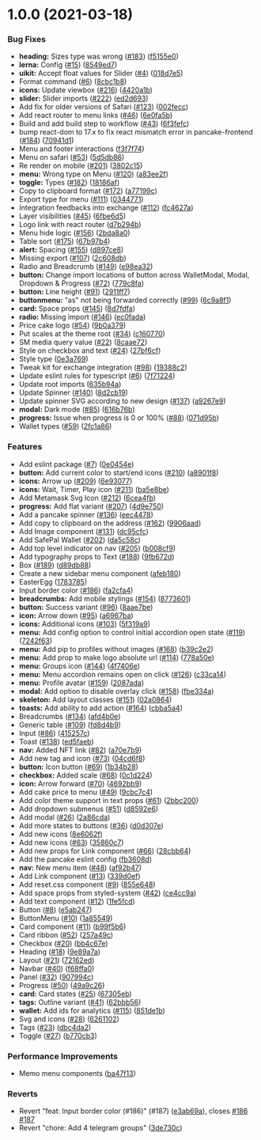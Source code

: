 # 1.0.0 (2021-03-18)

### Bug Fixes

- **heading:** Sizes type was wrong ([#183](https://github.com/tomyumswap/tomyumswap-toolkit/issues/183)) ([f5155e0](https://github.com/tomyumswap/tomyumswap-toolkit/commit/f5155e0fc977fbfd686d1b6f7473ccc2a336af90))
- **lerna:** Config ([#15](https://github.com/tomyumswap/tomyumswap-toolkit/issues/15)) ([8549ed7](https://github.com/tomyumswap/tomyumswap-toolkit/commit/8549ed717d6393a554e146955790a840d11a250d))
- **uikit:** Accept float values for Slider ([#4](https://github.com/tomyumswap/tomyumswap-toolkit/issues/4)) ([018d7e5](https://github.com/tomyumswap/tomyumswap-toolkit/commit/018d7e5276e06cf880b2ce8f15f6eaa10e47f236))
- Format command ([#6](https://github.com/tomyumswap/tomyumswap-toolkit/issues/6)) ([8cbc1b8](https://github.com/tomyumswap/tomyumswap-toolkit/commit/8cbc1b866443047032cd040f6867f245e3d5b0c0))
- **icons:** Update viewbox ([#216](https://github.com/tomyumswap/tomyumswap-toolkit/issues/216)) ([4420a1b](https://github.com/tomyumswap/tomyumswap-toolkit/commit/4420a1be0d4ff41ba737bcc80eaea46c7b2a16b2))
- **slider:** Slider imports ([#222](https://github.com/tomyumswap/tomyumswap-toolkit/issues/222)) ([ed2d693](https://github.com/tomyumswap/tomyumswap-toolkit/commit/ed2d693d172a59b82e3209eed4d3e9a5f07f33b3))
- Add fix for older versions of Safari ([#123](https://github.com/tomyumswap/tomyumswap-toolkit/issues/123)) ([002fecc](https://github.com/tomyumswap/tomyumswap-toolkit/commit/002feccd076c3d662885305a5d57a183a83d557f))
- Add react router to menu links ([#46](https://github.com/tomyumswap/tomyumswap-toolkit/issues/46)) ([6e0fa5b](https://github.com/tomyumswap/tomyumswap-toolkit/commit/6e0fa5b8c67993e3f1537278a13da9bb4ebb9a17))
- Build and add build step to workflow ([#43](https://github.com/tomyumswap/tomyumswap-toolkit/issues/43)) ([6f3fefc](https://github.com/tomyumswap/tomyumswap-toolkit/commit/6f3fefc3cbd394f869bfad0422cb16c716204e31))
- bump react-dom to 17.x to fix react mismatch error in pancake-frontend ([#184](https://github.com/tomyumswap/tomyumswap-toolkit/issues/184)) ([70941d1](https://github.com/tomyumswap/tomyumswap-toolkit/commit/70941d177b6572e5879315d96beb5cee7b6e0a38))
- Menu and footer interactions ([f3f7f74](https://github.com/tomyumswap/tomyumswap-toolkit/commit/f3f7f74bb86654fcfae5344f115d6d3fac129327))
- Menu on safari ([#53](https://github.com/tomyumswap/tomyumswap-toolkit/issues/53)) ([5d5db86](https://github.com/tomyumswap/tomyumswap-toolkit/commit/5d5db860c1648eb96a9b7637d9dad79edbab23b9))
- Re render on mobile ([#201](https://github.com/tomyumswap/tomyumswap-toolkit/issues/201)) ([3802c15](https://github.com/tomyumswap/tomyumswap-toolkit/commit/3802c153a7786fae9dc9eb20d5a45bed4a2c8c27))
- **menu:** Wrong type on Menu ([#120](https://github.com/tomyumswap/tomyumswap-toolkit/issues/120)) ([a83ee2f](https://github.com/tomyumswap/tomyumswap-toolkit/commit/a83ee2f14a2d1505c1574baa3582219715885530))
- **toggle:** Types ([#182](https://github.com/tomyumswap/tomyumswap-toolkit/issues/182)) ([18186af](https://github.com/tomyumswap/tomyumswap-toolkit/commit/18186afcb8e62af5beb999ab122cbf53b4dfb4fa))
- Copy to clipboard format ([#172](https://github.com/tomyumswap/tomyumswap-toolkit/issues/172)) ([a77199c](https://github.com/tomyumswap/tomyumswap-toolkit/commit/a77199cbbd871ca140be1446d5b688e3f85aba33))
- Export type for menu ([#111](https://github.com/tomyumswap/tomyumswap-toolkit/issues/111)) ([0344771](https://github.com/tomyumswap/tomyumswap-toolkit/commit/03447710dd2e973ad9967b402de8d6ea4cea13cc))
- Integration feedbacks into exchange ([#112](https://github.com/tomyumswap/tomyumswap-toolkit/issues/112)) ([fc4627a](https://github.com/tomyumswap/tomyumswap-toolkit/commit/fc4627a48f553c0a1e22141f286fb5e5ffcd9350))
- Layer visibilities ([#45](https://github.com/tomyumswap/tomyumswap-toolkit/issues/45)) ([6fbe6d5](https://github.com/tomyumswap/tomyumswap-toolkit/commit/6fbe6d518276cda61a20787003ba7f25f6990696))
- Logo link with react router ([d7b294b](https://github.com/tomyumswap/tomyumswap-toolkit/commit/d7b294b172072c3d7e07b88377ef48601ac0be4f))
- Menu hide logic ([#156](https://github.com/tomyumswap/tomyumswap-toolkit/issues/156)) ([2bda8a0](https://github.com/tomyumswap/tomyumswap-toolkit/commit/2bda8a0efdfa040a17bc8f6d97f2bace8292c560))
- Table sort ([#175](https://github.com/tomyumswap/tomyumswap-toolkit/issues/175)) ([67b97b4](https://github.com/tomyumswap/tomyumswap-toolkit/commit/67b97b41d49bbfcc30ee7b52227186745dde0c61))
- **alert:** Spacing ([#155](https://github.com/tomyumswap/tomyumswap-toolkit/issues/155)) ([d897ce8](https://github.com/tomyumswap/tomyumswap-toolkit/commit/d897ce86bf7b6643f438b6c4d83339c6d3c8861d))
- Missing export ([#107](https://github.com/tomyumswap/tomyumswap-toolkit/issues/107)) ([2c608db](https://github.com/tomyumswap/tomyumswap-toolkit/commit/2c608dbcd9dcb82fe8fe0aef0dd0701ad89c3180))
- Radio and Breadcrumb ([#149](https://github.com/tomyumswap/tomyumswap-toolkit/issues/149)) ([e98ea32](https://github.com/tomyumswap/tomyumswap-toolkit/commit/e98ea3263009a2cb9be10fef19f2f3b7a7a9a3cb))
- **button:** Change import locations of button across WalletModal, Modal, Dropdown & Progress ([#72](https://github.com/tomyumswap/tomyumswap-toolkit/issues/72)) ([779c8fa](https://github.com/tomyumswap/tomyumswap-toolkit/commit/779c8fafcab07fbc5657c2537a6f8309cb43aee7))
- **button:** Line height ([#91](https://github.com/tomyumswap/tomyumswap-toolkit/issues/91)) ([2911ff7](https://github.com/tomyumswap/tomyumswap-toolkit/commit/2911ff72c203cec77605535ed559ac644c69ea24))
- **buttonmenu:** "as" not being forwarded correctly ([#99](https://github.com/tomyumswap/tomyumswap-toolkit/issues/99)) ([6c9a8f1](https://github.com/tomyumswap/tomyumswap-toolkit/commit/6c9a8f1d36838b75e44efa8546a7e07e2907ea13))
- **card:** Space props ([#145](https://github.com/tomyumswap/tomyumswap-toolkit/issues/145)) ([8d7fdfa](https://github.com/tomyumswap/tomyumswap-toolkit/commit/8d7fdfafdec89dd22fc43d6033daf6ef9e207a67))
- **radio:** Missing import ([#146](https://github.com/tomyumswap/tomyumswap-toolkit/issues/146)) ([ec0fada](https://github.com/tomyumswap/tomyumswap-toolkit/commit/ec0fada6caabb2bfb97feb9648bcb5a758ce4586))
- Price cake logo ([#54](https://github.com/tomyumswap/tomyumswap-toolkit/issues/54)) ([9b0a379](https://github.com/tomyumswap/tomyumswap-toolkit/commit/9b0a3793d468a8ca4549da88ca77092a93023ab4))
- Put scales at the theme root ([#34](https://github.com/tomyumswap/tomyumswap-toolkit/issues/34)) ([c160770](https://github.com/tomyumswap/tomyumswap-toolkit/commit/c160770e12d7f5139ae36b63c7b02aa412e2693b))
- SM media query value ([#22](https://github.com/tomyumswap/tomyumswap-toolkit/issues/22)) ([8caae72](https://github.com/tomyumswap/tomyumswap-toolkit/commit/8caae724d39c3ebf1ca4622e53a87a4bf179bf8f))
- Style on checkbox and text ([#24](https://github.com/tomyumswap/tomyumswap-toolkit/issues/24)) ([27bf6cf](https://github.com/tomyumswap/tomyumswap-toolkit/commit/27bf6cf40b1d9cd6d0ce5c8fbd366b2f0e456259))
- Style type ([0e3a769](https://github.com/tomyumswap/tomyumswap-toolkit/commit/0e3a769e7abd785a241452b77a811ed4ce27a941))
- Tweak kit for exchange integration ([#98](https://github.com/tomyumswap/tomyumswap-toolkit/issues/98)) ([19388c2](https://github.com/tomyumswap/tomyumswap-toolkit/commit/19388c2664146cc4b659262ad06353ee2e7771fe))
- Update eslint rules for typescript ([#6](https://github.com/tomyumswap/tomyumswap-toolkit/issues/6)) ([7f71224](https://github.com/tomyumswap/tomyumswap-toolkit/commit/7f7122451ea2444c64bcdeae1e567d2cd2b4770a))
- Update root imports ([635b94a](https://github.com/tomyumswap/tomyumswap-toolkit/commit/635b94a6272fc026d776433c293b83dbf490b31e))
- Update Spinner ([#140](https://github.com/tomyumswap/tomyumswap-toolkit/issues/140)) ([8d2cb19](https://github.com/tomyumswap/tomyumswap-toolkit/commit/8d2cb194bbaa29ec1e0f5731cd715c424adb79d6))
- Update spinner SVG according to new design ([#137](https://github.com/tomyumswap/tomyumswap-toolkit/issues/137)) ([a9267e9](https://github.com/tomyumswap/tomyumswap-toolkit/commit/a9267e966951e995f3a8eeeca3ff3929a4d33604))
- **modal:** Dark mode ([#85](https://github.com/tomyumswap/tomyumswap-toolkit/issues/85)) ([616b76b](https://github.com/tomyumswap/tomyumswap-toolkit/commit/616b76b56478efb548db9fb89edc77a6b289c5a9))
- **progress:** Issue when progress is 0 or 100% ([#88](https://github.com/tomyumswap/tomyumswap-toolkit/issues/88)) ([071d95b](https://github.com/tomyumswap/tomyumswap-toolkit/commit/071d95bad5f0c00ca51324f13cca6f6aa631d140))
- Wallet types ([#59](https://github.com/tomyumswap/tomyumswap-toolkit/issues/59)) ([2fc1a86](https://github.com/tomyumswap/tomyumswap-toolkit/commit/2fc1a863fc8048b9f9d0e79cc2cd0b873854f307))

### Features

- Add eslint package ([#7](https://github.com/tomyumswap/tomyumswap-toolkit/issues/7)) ([0e0454e](https://github.com/tomyumswap/tomyumswap-toolkit/commit/0e0454eb9a63e976934956dc5c66fbef2ce2017a))
- **button:** Add current color to start/end icons ([#210](https://github.com/tomyumswap/tomyumswap-toolkit/issues/210)) ([a8901f8](https://github.com/tomyumswap/tomyumswap-toolkit/commit/a8901f810d6baa1f0c96d3f7db898fa7a44dfdd2))
- **icons:** Arrow up ([#209](https://github.com/tomyumswap/tomyumswap-toolkit/issues/209)) ([6e93077](https://github.com/tomyumswap/tomyumswap-toolkit/commit/6e93077a430f36bd72c65cc27a3a80f76adb6f04))
- **icons:** Wait, Timer, Play icon ([#211](https://github.com/tomyumswap/tomyumswap-toolkit/issues/211)) ([ba5e8be](https://github.com/tomyumswap/tomyumswap-toolkit/commit/ba5e8beaf2791313f31475041ded08c5e1bbfef0))
- Add Metamask Svg Icon ([#212](https://github.com/tomyumswap/tomyumswap-toolkit/issues/212)) ([6cea4fb](https://github.com/tomyumswap/tomyumswap-toolkit/commit/6cea4fbb464703d25855c067d69ceda7b4f164ff))
- **progress:** Add flat variant ([#207](https://github.com/tomyumswap/tomyumswap-toolkit/issues/207)) ([4d9e750](https://github.com/tomyumswap/tomyumswap-toolkit/commit/4d9e75061f69d376a68be714ebb3f8bfd7381b86))
- Add a pancake spinner ([#136](https://github.com/tomyumswap/tomyumswap-toolkit/issues/136)) ([eec4478](https://github.com/tomyumswap/tomyumswap-toolkit/commit/eec4478e33e04a36c9a2819800df92adb98a2c61))
- Add copy to clipboard on the address ([#162](https://github.com/tomyumswap/tomyumswap-toolkit/issues/162)) ([9906aad](https://github.com/tomyumswap/tomyumswap-toolkit/commit/9906aad82a86689493cad378471f46ea68877b8c))
- Add Image component ([#131](https://github.com/tomyumswap/tomyumswap-toolkit/issues/131)) ([dc95cfc](https://github.com/tomyumswap/tomyumswap-toolkit/commit/dc95cfc945a14764ee277f6305b905325703e5a7))
- Add SafePal Wallet ([#202](https://github.com/tomyumswap/tomyumswap-toolkit/issues/202)) ([da5c58c](https://github.com/tomyumswap/tomyumswap-toolkit/commit/da5c58c33caffeead7b77b51272085b1336168ea))
- Add top level indicator on nav ([#205](https://github.com/tomyumswap/tomyumswap-toolkit/issues/205)) ([b008cf9](https://github.com/tomyumswap/tomyumswap-toolkit/commit/b008cf96d18cf8fd14c0b804d0a658c354d464d9))
- Add typography props to Text ([#188](https://github.com/tomyumswap/tomyumswap-toolkit/issues/188)) ([9fb672d](https://github.com/tomyumswap/tomyumswap-toolkit/commit/9fb672d42218d7c47033a306f73a499179ea4268))
- Box ([#189](https://github.com/tomyumswap/tomyumswap-toolkit/issues/189)) ([d89db88](https://github.com/tomyumswap/tomyumswap-toolkit/commit/d89db887de155806efbf264382f2b9b9e7478ae1))
- Create a new sidebar menu component ([afeb180](https://github.com/tomyumswap/tomyumswap-toolkit/commit/afeb180b3e3f9d688c73808a64edbcaa9b754240))
- EasterEgg ([1783785](https://github.com/tomyumswap/tomyumswap-toolkit/commit/1783785d9a0b81193216e194eb3bb358766adc99))
- Input border color ([#186](https://github.com/tomyumswap/tomyumswap-toolkit/issues/186)) ([fa2cfa4](https://github.com/tomyumswap/tomyumswap-toolkit/commit/fa2cfa4915b24c5510f8ec3a1f92057fd04b1ecc))
- **breadcrumbs:** Add mobile stylings ([#154](https://github.com/tomyumswap/tomyumswap-toolkit/issues/154)) ([8773601](https://github.com/tomyumswap/tomyumswap-toolkit/commit/87736018fddcdf28f085670498d35589eb1fe6fe))
- **button:** Success variant ([#96](https://github.com/tomyumswap/tomyumswap-toolkit/issues/96)) ([8aae7be](https://github.com/tomyumswap/tomyumswap-toolkit/commit/8aae7beaf2fb5575735fdfd546579a1aadcff002))
- **icon:** Arrow down ([#95](https://github.com/tomyumswap/tomyumswap-toolkit/issues/95)) ([a6967ba](https://github.com/tomyumswap/tomyumswap-toolkit/commit/a6967ba8e4f59d472fb7a6424c6710f4ff6590f1))
- **icons:** Additional icons ([#103](https://github.com/tomyumswap/tomyumswap-toolkit/issues/103)) ([5f319a9](https://github.com/tomyumswap/tomyumswap-toolkit/commit/5f319a9f73efe94c68fe8b7f17cc3ce34caa5fbb))
- **menu:** Add config option to control initial accordion open state ([#119](https://github.com/tomyumswap/tomyumswap-toolkit/issues/119)) ([7242f63](https://github.com/tomyumswap/tomyumswap-toolkit/commit/7242f6396bdde36a32e02373c727a70010933f1c))
- **menu:** Add pip to profiles without images ([#168](https://github.com/tomyumswap/tomyumswap-toolkit/issues/168)) ([b39c2e2](https://github.com/tomyumswap/tomyumswap-toolkit/commit/b39c2e23234f2acd1c45f7e367925fa14f3f7c21))
- **menu:** Add prop to make logo absolute url ([#114](https://github.com/tomyumswap/tomyumswap-toolkit/issues/114)) ([778a50e](https://github.com/tomyumswap/tomyumswap-toolkit/commit/778a50e08c28b6a71560985358c41677a9be836c))
- **menu:** Groups icon ([#144](https://github.com/tomyumswap/tomyumswap-toolkit/issues/144)) ([4f7406e](https://github.com/tomyumswap/tomyumswap-toolkit/commit/4f7406e02ed18d3dd179098bda54bf59af25747d))
- **menu:** Menu accordion remains open on click ([#126](https://github.com/tomyumswap/tomyumswap-toolkit/issues/126)) ([c33ca14](https://github.com/tomyumswap/tomyumswap-toolkit/commit/c33ca14918b54b1fda10f6477f0d6ea25820db58))
- **menu:** Profile avatar ([#159](https://github.com/tomyumswap/tomyumswap-toolkit/issues/159)) ([2087ada](https://github.com/tomyumswap/tomyumswap-toolkit/commit/2087adaf71c391c5ea8f7da927d405bae59b2242))
- **modal:** Add option to disable overlay click ([#158](https://github.com/tomyumswap/tomyumswap-toolkit/issues/158)) ([fbe334a](https://github.com/tomyumswap/tomyumswap-toolkit/commit/fbe334a23eb87a74c0fce127fce4d43bf3c096fb))
- **skeleton:** Add layout classes ([#151](https://github.com/tomyumswap/tomyumswap-toolkit/issues/151)) ([02a0864](https://github.com/tomyumswap/tomyumswap-toolkit/commit/02a0864c66b10c02070eca06d4c68f0d8597c1c1))
- **toasts:** Add ability to add action ([#164](https://github.com/tomyumswap/tomyumswap-toolkit/issues/164)) ([cbba5a4](https://github.com/tomyumswap/tomyumswap-toolkit/commit/cbba5a4704b64e7f962556c4a2a8de733d04ed8c))
- Breadcrumbs ([#134](https://github.com/tomyumswap/tomyumswap-toolkit/issues/134)) ([afd4b0e](https://github.com/tomyumswap/tomyumswap-toolkit/commit/afd4b0e2f0143d0b4a674f9fb985404f79eac2da))
- Generic table ([#109](https://github.com/tomyumswap/tomyumswap-toolkit/issues/109)) ([fd8d4b9](https://github.com/tomyumswap/tomyumswap-toolkit/commit/fd8d4b9d092b5bae5b4c49860b6c5e10eccbac1b))
- Input ([#86](https://github.com/tomyumswap/tomyumswap-toolkit/issues/86)) ([415257c](https://github.com/tomyumswap/tomyumswap-toolkit/commit/415257ca0341a91be6832efb2b2c6f8ad8de8bb5))
- Toast ([#138](https://github.com/tomyumswap/tomyumswap-toolkit/issues/138)) ([ed5faeb](https://github.com/tomyumswap/tomyumswap-toolkit/commit/ed5faebb82584abcc761018a6e7d6f5b15b3c68e))
- **nav:** Added NFT link ([#82](https://github.com/tomyumswap/tomyumswap-toolkit/issues/82)) ([a70e7b9](https://github.com/tomyumswap/tomyumswap-toolkit/commit/a70e7b99272824fb95483d50b15c2cfca8fe7908))
- Add new tag and icon ([#73](https://github.com/tomyumswap/tomyumswap-toolkit/issues/73)) ([04cd6f8](https://github.com/tomyumswap/tomyumswap-toolkit/commit/04cd6f8ef63f8c2a6882552d7fde577fc339f737))
- **button:** Icon button ([#69](https://github.com/tomyumswap/tomyumswap-toolkit/issues/69)) ([1b34b28](https://github.com/tomyumswap/tomyumswap-toolkit/commit/1b34b283de74513b4d059e5cf7b3382b83d99586))
- **checkbox:** Added scale ([#68](https://github.com/tomyumswap/tomyumswap-toolkit/issues/68)) ([0c1d224](https://github.com/tomyumswap/tomyumswap-toolkit/commit/0c1d22476eef1595c611614c62c3e60813f7ec24))
- **icon:** Arrow forward ([#70](https://github.com/tomyumswap/tomyumswap-toolkit/issues/70)) ([4692bb9](https://github.com/tomyumswap/tomyumswap-toolkit/commit/4692bb9bfe1b9a49f7a52e7bb0ccfc47dc839c19))
- Add cake price to menu ([#49](https://github.com/tomyumswap/tomyumswap-toolkit/issues/49)) ([9cbc7c4](https://github.com/tomyumswap/tomyumswap-toolkit/commit/9cbc7c4f7286e959f5274b883c93a6406589a997))
- Add color theme support in text props ([#61](https://github.com/tomyumswap/tomyumswap-toolkit/issues/61)) ([2bbc200](https://github.com/tomyumswap/tomyumswap-toolkit/commit/2bbc20097a1fdc1a48137186669b612daa0c88aa))
- Add dropdown submenus ([#51](https://github.com/tomyumswap/tomyumswap-toolkit/issues/51)) ([d8592e6](https://github.com/tomyumswap/tomyumswap-toolkit/commit/d8592e6625f210648a2268cdf967d7df974205e9))
- Add modal ([#26](https://github.com/tomyumswap/tomyumswap-toolkit/issues/26)) ([2a86cda](https://github.com/tomyumswap/tomyumswap-toolkit/commit/2a86cdaf4b5c46bd985d68f2e5db90d31be1845d))
- Add more states to buttons ([#36](https://github.com/tomyumswap/tomyumswap-toolkit/issues/36)) ([d0d307e](https://github.com/tomyumswap/tomyumswap-toolkit/commit/d0d307e23c051b090bdfc188de64c90b525d4924))
- Add new icons ([8e6062f](https://github.com/tomyumswap/tomyumswap-toolkit/commit/8e6062fe339c2a29f6af5d0192fcc0718ef964d7))
- Add new icons ([#63](https://github.com/tomyumswap/tomyumswap-toolkit/issues/63)) ([35860c7](https://github.com/tomyumswap/tomyumswap-toolkit/commit/35860c7bbbc929bf848dd5c32f1431e699a6ca07))
- Add new props for Link component ([#66](https://github.com/tomyumswap/tomyumswap-toolkit/issues/66)) ([28cbb64](https://github.com/tomyumswap/tomyumswap-toolkit/commit/28cbb644733bbed3a7b6165101e375c53d8f0cea))
- Add the pancake eslint config ([fb3608d](https://github.com/tomyumswap/tomyumswap-toolkit/commit/fb3608daeeee92b28f4e69d379fe705b42b3f79f))
- **nav:** New menu item ([#48](https://github.com/tomyumswap/tomyumswap-toolkit/issues/48)) ([af92b47](https://github.com/tomyumswap/tomyumswap-toolkit/commit/af92b474ef96aa192453443efdb9121ac8f04630))
- Add Link component ([#13](https://github.com/tomyumswap/tomyumswap-toolkit/issues/13)) ([339d0ef](https://github.com/tomyumswap/tomyumswap-toolkit/commit/339d0efd233eaa0db478a9c7e2cdeef6f5ef4e9a))
- Add reset.css component ([#9](https://github.com/tomyumswap/tomyumswap-toolkit/issues/9)) ([855e648](https://github.com/tomyumswap/tomyumswap-toolkit/commit/855e6488e1744acb500f74a5daed81ca42a22964))
- Add space props from styled-system ([#42](https://github.com/tomyumswap/tomyumswap-toolkit/issues/42)) ([ce4cc9a](https://github.com/tomyumswap/tomyumswap-toolkit/commit/ce4cc9a0d3656b9979622cabe9549d7477bc6da5))
- Add text component ([#12](https://github.com/tomyumswap/tomyumswap-toolkit/issues/12)) ([1fe5fcd](https://github.com/tomyumswap/tomyumswap-toolkit/commit/1fe5fcd5952eaadbd9d50e94e91060599b1af81e))
- Button ([#8](https://github.com/tomyumswap/tomyumswap-toolkit/issues/8)) ([e5ab247](https://github.com/tomyumswap/tomyumswap-toolkit/commit/e5ab247d89130c0bc09595be7fd20b6f284e6fed))
- ButtonMenu ([#10](https://github.com/tomyumswap/tomyumswap-toolkit/issues/10)) ([1a85549](https://github.com/tomyumswap/tomyumswap-toolkit/commit/1a855498803b6e838aec2bb386f6860a6a37967c))
- Card component ([#11](https://github.com/tomyumswap/tomyumswap-toolkit/issues/11)) ([b99f5b6](https://github.com/tomyumswap/tomyumswap-toolkit/commit/b99f5b6423775691353b5c7db12ad29d4521765b))
- Card ribbon ([#52](https://github.com/tomyumswap/tomyumswap-toolkit/issues/52)) ([257a49c](https://github.com/tomyumswap/tomyumswap-toolkit/commit/257a49c6706b67a08fbe92a160f9f91784895ab1))
- Checkbox ([#20](https://github.com/tomyumswap/tomyumswap-toolkit/issues/20)) ([bb4c67e](https://github.com/tomyumswap/tomyumswap-toolkit/commit/bb4c67e3f62a20f215b1ba86303abe10401d85d4))
- Heading ([#18](https://github.com/tomyumswap/tomyumswap-toolkit/issues/18)) ([9e89a7a](https://github.com/tomyumswap/tomyumswap-toolkit/commit/9e89a7afb32866d66ffa7a8ff8ce648fc1a00bb9))
- Layout ([#21](https://github.com/tomyumswap/tomyumswap-toolkit/issues/21)) ([72162ed](https://github.com/tomyumswap/tomyumswap-toolkit/commit/72162edc9b0d44ff3a6eddfae9550ed684a9f8f4))
- Navbar ([#40](https://github.com/tomyumswap/tomyumswap-toolkit/issues/40)) ([f68ffa0](https://github.com/tomyumswap/tomyumswap-toolkit/commit/f68ffa05362b2d80a86fb0abd5b0d84ca2f62a0b))
- Panel ([#32](https://github.com/tomyumswap/tomyumswap-toolkit/issues/32)) ([907994c](https://github.com/tomyumswap/tomyumswap-toolkit/commit/907994cc047f3fc0dfa64f49cee09d459a194d89))
- Progress ([#50](https://github.com/tomyumswap/tomyumswap-toolkit/issues/50)) ([49a9c26](https://github.com/tomyumswap/tomyumswap-toolkit/commit/49a9c26c613f1bd291e39e4b25b2823a282e81c2))
- **card:** Card states ([#25](https://github.com/tomyumswap/tomyumswap-toolkit/issues/25)) ([67305eb](https://github.com/tomyumswap/tomyumswap-toolkit/commit/67305eb1c216ce7419367433e153cf54e9fe85fd))
- **tags:** Outline variant ([#41](https://github.com/tomyumswap/tomyumswap-toolkit/issues/41)) ([62bbb56](https://github.com/tomyumswap/tomyumswap-toolkit/commit/62bbb56bd290625305f9936585156725f6429c37))
- **wallet:** Add ids for analytics ([#115](https://github.com/tomyumswap/tomyumswap-toolkit/issues/115)) ([851de1b](https://github.com/tomyumswap/tomyumswap-toolkit/commit/851de1bba96aa2156bfb87dac9bc0bf476492410))
- Svg and icons ([#28](https://github.com/tomyumswap/tomyumswap-toolkit/issues/28)) ([6261102](https://github.com/tomyumswap/tomyumswap-toolkit/commit/62611029d2787000599e00fb6a16a32c6a8b5c31))
- Tags ([#23](https://github.com/tomyumswap/tomyumswap-toolkit/issues/23)) ([dbc4da2](https://github.com/tomyumswap/tomyumswap-toolkit/commit/dbc4da29ef66e2be92602a6271c66255d7cd0099))
- Toggle ([#27](https://github.com/tomyumswap/tomyumswap-toolkit/issues/27)) ([b770cb3](https://github.com/tomyumswap/tomyumswap-toolkit/commit/b770cb335e3e88c2c5f045a2ae1bd360b0c2afba))

### Performance Improvements

- Memo menu components ([ba47f13](https://github.com/tomyumswap/tomyumswap-toolkit/commit/ba47f13c1f833015375306c312b0fc6a7ef35b97))

### Reverts

- Revert "feat: Input border color (#186)" (#187) ([e3ab69a](https://github.com/tomyumswap/tomyumswap-toolkit/commit/e3ab69a1040ceae3f5e65d45d0229adefdf2ccd2)), closes [#186](https://github.com/tomyumswap/tomyumswap-toolkit/issues/186) [#187](https://github.com/tomyumswap/tomyumswap-toolkit/issues/187)
- Revert "chore: Add 4 telegram groups" ([3de730c](https://github.com/tomyumswap/tomyumswap-toolkit/commit/3de730cc067aaedb6b123d3018aa3d8de7f2bb84))
